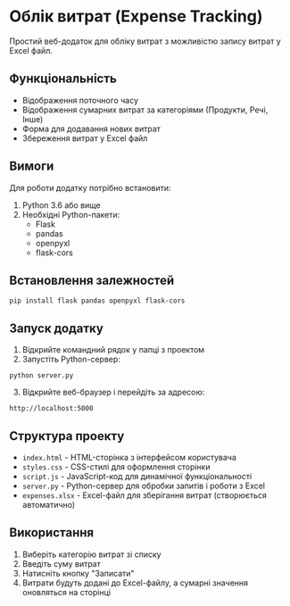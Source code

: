 # Облік витрат (Expense Tracking)

Простий веб-додаток для обліку витрат з можливістю запису витрат у Excel файл.

## Функціональність

- Відображення поточного часу
- Відображення сумарних витрат за категоріями (Продукти, Речі, Інше)
- Форма для додавання нових витрат
- Збереження витрат у Excel файл

## Вимоги

Для роботи додатку потрібно встановити:

1. Python 3.6 або вище
2. Необхідні Python-пакети:
   - Flask
   - pandas
   - openpyxl
   - flask-cors

## Встановлення залежностей

```
pip install flask pandas openpyxl flask-cors
```

## Запуск додатку

1. Відкрийте командний рядок у папці з проектом
2. Запустіть Python-сервер:

```
python server.py
```

3. Відкрийте веб-браузер і перейдіть за адресою:

```
http://localhost:5000
```

## Структура проекту

- `index.html` - HTML-сторінка з інтерфейсом користувача
- `styles.css` - CSS-стилі для оформлення сторінки
- `script.js` - JavaScript-код для динамічної функціональності
- `server.py` - Python-сервер для обробки запитів і роботи з Excel
- `expenses.xlsx` - Excel-файл для зберігання витрат (створюється автоматично)

## Використання

1. Виберіть категорію витрат зі списку
2. Введіть суму витрат
3. Натисніть кнопку "Записати"
4. Витрати будуть додані до Excel-файлу, а сумарні значення оновляться на сторінці